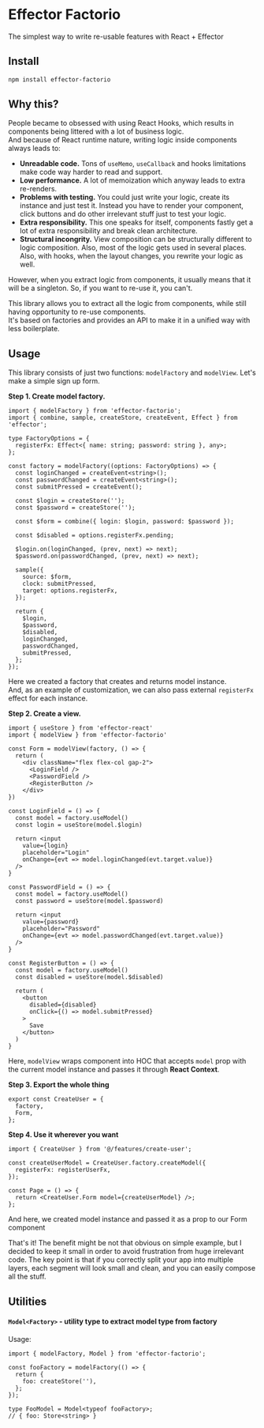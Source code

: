 # Effector Factorio

The simplest way to write re-usable features with React + Effector

## Install

```bash
npm install effector-factorio
```

## Why this?

People became to obsessed with using React Hooks, which results in components being littered with a lot of business logic.  
And because of React runtime nature, writing logic inside components always leads to:

- **Unreadable code.** Tons of `useMemo`, `useCallback` and hooks limitations make code way harder to read and support.
- **Low performance.** A lot of memoization which anyway leads to extra re-renders.
- **Problems with testing.** You could just write your logic, create its instance and just test it. Instead you have to render your component, click buttons and do other irrelevant stuff just to test your logic.
- **Extra responsibility.** This one speaks for itself, components fastly get a lot of extra responsibility and break clean architecture.
- **Structural incongrity.** View composition can be structurally different to logic composition. Also, most of the logic gets used in several places. Also, with hooks, when the layout changes, you rewrite your logic as well.

However, when you extract logic from components, it usually means that it will be a singleton. So, if you want to re-use it, you can't.

This library allows you to extract all the logic from components, while still having opportunity to re-use components.  
It's based on factories and provides an API to make it in a unified way with less boilerplate.

## Usage

This library consists of just two functions: `modelFactory` and `modelView`.
Let's make a simple sign up form.

**Step 1. Create model factory.**

```tsx
import { modelFactory } from 'effector-factorio';
import { combine, sample, createStore, createEvent, Effect } from 'effector';

type FactoryOptions = {
  registerFx: Effect<{ name: string; password: string }, any>;
};

const factory = modelFactory((options: FactoryOptions) => {
  const loginChanged = createEvent<string>();
  const passwordChanged = createEvent<string>();
  const submitPressed = createEvent();

  const $login = createStore('');
  const $password = createStore('');

  const $form = combine({ login: $login, password: $password });

  const $disabled = options.registerFx.pending;

  $login.on(loginChanged, (prev, next) => next);
  $password.on(passwordChanged, (prev, next) => next);

  sample({
    source: $form,
    clock: submitPressed,
    target: options.registerFx,
  });

  return {
    $login,
    $password,
    $disabled,
    loginChanged,
    passwordChanged,
    submitPressed,
  };
});
```

Here we created a factory that creates and returns model instance.  
And, as an example of customization, we can also pass external `registerFx` effect for each instance.

**Step 2. Create a view.**

```tsx
import { useStore } from 'effector-react'
import { modelView } from 'effector-factorio'

const Form = modelView(factory, () => {
  return (
    <div className="flex flex-col gap-2">
      <LoginField />
      <PasswordField />
      <RegisterButton />
    </div>
})

const LoginField = () => {
  const model = factory.useModel()
  const login = useStore(model.$login)

  return <input
    value={login}
    placeholder="Login"
    onChange={evt => model.loginChanged(evt.target.value)}
  />
}

const PasswordField = () => {
  const model = factory.useModel()
  const password = useStore(model.$password)

  return <input
    value={password}
    placeholder="Password"
    onChange={evt => model.passwordChanged(evt.target.value)}
  />
}

const RegisterButton = () => {
  const model = factory.useModel()
  const disabled = useStore(model.$disabled)

  return (
    <button
      disabled={disabled}
      onClick={() => model.submitPressed}
    >
      Save
    </button>
  )
}
```

Here, `modelView` wraps component into HOC that accepts `model` prop with the current model instance and passes it through **React Context**.

**Step 3. Export the whole thing**

```tsx
export const CreateUser = {
  factory,
  Form,
};
```

**Step 4. Use it wherever you want**

```tsx
import { CreateUser } from '@/features/create-user';

const createUserModel = CreateUser.factory.createModel({
  registerFx: registerUserFx,
});

const Page = () => {
  return <CreateUser.Form model={createUserModel} />;
};
```

And here, we created model instance and passed it as a prop to our Form component

That's it!
The benefit might be not that obvious on simple example, but I decided to keep it small in order to avoid frustration from huge irrelevant code.
The key point is that if you correctly split your app into multiple layers, each segment will look small and clean, and you can easily compose all the stuff.

## Utilities

#### `Model<Factory>` - utility type to extract model type from factory

Usage:

```tsx
import { modelFactory, Model } from 'effector-factorio';

const fooFactory = modelFactory(() => {
  return {
    foo: createStore(''),
  };
});

type FooModel = Model<typeof fooFactory>;
// { foo: Store<string> }
```
